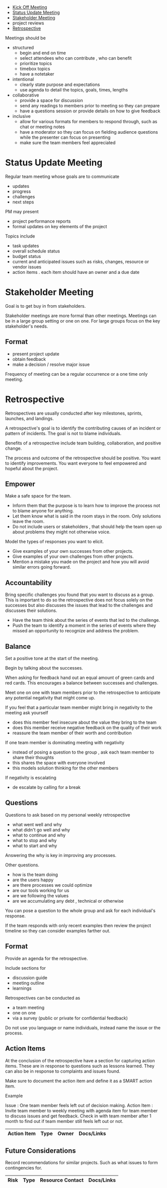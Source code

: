 
- [Kick Off Meeting](Kick%20Off%20Meeting.md)
- [Status Update Meeting](#Status%20Update%20Meeting)
- [Stakeholder Meeting](#Stakeholder%20Meeting)
- project reviews
- [Retrospective](#Retrospective)

Meetings should be

- structured
	- begin and end on time
	- select attendees who can contribute , who can benefit
	- prioritize topics
	- timebox topics
	- have a notetaker
- intentional
	- clearly state purpose and expectations
	- use agenda to detail the topics, goals, times, lengths
- collaborative
	- provide a space for discussion
	- send any readings to members prior to meeting so they can prepare
	- have a questions session or provide details on how to give feedback
- inclusive
	- allow for various formats for members to respond through, such as chat or meeting notes
	- have a moderator so they can focus on fielding audience questions while the presenter can focus on presenting
	- make sure the team members feel appreciated

# Status Update Meeting

Regular team meeting whose goals are to communicate

- updates
- progress
- challenges
- next steps

PM may present
- project performance reports
- formal updates on key elements of the project

Topics include
- task updates
- overall schedule status
- budget status
- current and anticipated issues such as risks, changes, resource or vendor issues
- action items . each item should have an owner and a due date

# Stakeholder Meeting

Goal is to get buy in from stakeholders.

Stakeholder meetings are more formal than other meetings.
Meetings can be in a large group setting or one on one.
For large groups focus on the key stakeholder's needs. 

## Format

- present project update
- obtain feedback
- make a decision / resolve major issue

Frequency of meeting can be a regular occurrence or a one time only meeting.

# Retrospective

Retrospectives are usually conducted after key milestones, sprints, launches, and landings.

A retrospective's goal is to identify the contributing causes of an incident or pattern of incidents. The goal is not to blame individuals.

Benefits of a retrospective include team building, collaboration, and positive change.

The process and outcome of the retrospective should be positive. You want to identify improvements. You want everyone to feel empowered and hopeful about the project.
## Empower

Make a safe space for the team.

- Inform them that the purpose is to learn how to improve the process not to blame anyone for anything.
- Let them know what is said in the room stays in the room. Only solutions leave the room.
- Do not include users or stakeholders , that should help the team open up about problems they might not otherwise voice.

Model the types of responses you want to elicit.

- Give examples of your own successes from other projects.
- Give examples of your own challenges from other projects.
- Mention a mistake you made on the project and how you will avoid similar errors going forward.
## Accountability

Bring specific challenges you found that you want to discuss as a group. This is important to do so the retrospective does not focus solely on the successes but also discusses the issues that lead to the challenges and discusses their solutions. 

- Have the team think about the series of events that led to the challenge.
- Push the team to identify a moment in the series of events where they missed an opportunity to recognize and address the problem.

## Balance

Set a positive tone at the start of the meeting.

Begin by talking about the successes.

When asking for feedback hand out an equal amount of green cards and red cards. This encourages a balance between successes and challenges.

Meet one on one with team members prior to the retrospective to anticipate any potential negativity that might come up.

If you feel that a particular team member might bring in negativity to the meeting ask yourself

- does this member feel insecure about the value they bring to the team
- does this member receive negative feedback on the quality of their work
- reassure the team member of their worth and contribution

If one team member is dominating meeting with negativity

- instead of posing a question to the group , ask each team member to share their thoughts
- this shares the space with everyone involved
- this models solution thinking for the other members

If negativity is escalating

- de escalate by calling for a break
## Questions

Questions to ask based on my personal weekly retrospective

- what went well and why
- what didn't go well and why
- what to continue and why
- what to stop and why
- what to start and why

Answering the why is key in improving any processes.

Other questions.

- how is the team doing
- are the users happy
- are there processes we could optimize
- are our tools working for us
- are we following the values
- are we accumulating any debt , technical or otherwise

You can pose a question to the whole group and ask for each individual's response.

If the team responds with only recent examples then review the project timeline so they can consider examples farther out.
## Format

Provide an agenda for the retrospective. 

Include sections for
- discussion guide
- meeting outline
- learnings

Retrospectives can be conducted as 

- a team meeting
- one on one
- via a survey (public or private for confidential feedback)

Do not use you language or name individuals, instead name the issue or the process.

## Action Items

At the conclusion of the retrospective have a section for capturing action items. These are in response to questions such as lessons learned. They can also be in response to complaints and issues found.

Make sure to document the action item and define it as a SMART action item.

Example

Issue : One team member feels left out of decision making.
Action Item : Invite team member to weekly meeting with agenda item for team member to discuss issues and get feedback. Check in with team member after 1 month to find out if team member still feels left out or not.


|Action Item|Type|Owner|Docs/Links|
|--|--|--|--|

## Future Considerations

Record recommendations for similar projects. Such as what issues to form contingencies for.

|Risk|Type|Resource Contact|Docs/Links|
|--|--|--|--|



